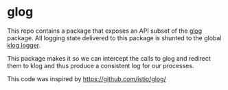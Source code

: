 # glog

This repo contains a package that exposes an API subset of the [glog](https://github.com/golang/glog) package.
All logging state delivered to this package is shunted to the global [klog logger](https://github.com/kubernetes/klog).

This package makes it so we can intercept the calls to glog and redirect them to klog and thus produce
a consistent log for our processes.

This code was inspired by https://github.com/istio/glog/
